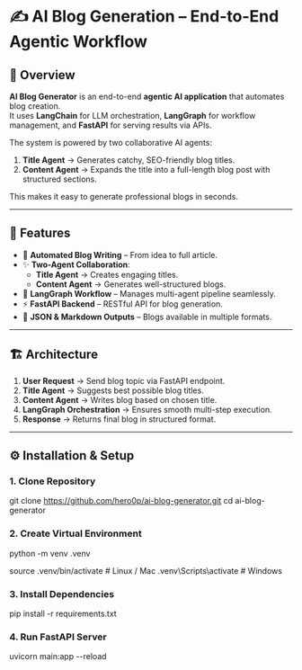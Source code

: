 # ✍️ AI Blog Generation – End-to-End Agentic Workflow  

## 📌 Overview
**AI Blog Generator** is an end-to-end **agentic AI application** that automates blog creation.  
It uses **LangChain** for LLM orchestration, **LangGraph** for workflow management, and **FastAPI** for serving results via APIs.  

The system is powered by two collaborative AI agents:
1. **Title Agent** → Generates catchy, SEO-friendly blog titles.  
2. **Content Agent** → Expands the title into a full-length blog post with structured sections.  

This makes it easy to generate professional blogs in seconds.

---

## 🚀 Features
- 📰 **Automated Blog Writing** – From idea to full article.  
- ✨ **Two-Agent Collaboration**:  
  - **Title Agent** → Creates engaging titles.  
  - **Content Agent** → Generates well-structured blogs.  
- 🔗 **LangGraph Workflow** – Manages multi-agent pipeline seamlessly.  
- ⚡ **FastAPI Backend** – RESTful API for blog generation.  
- 📑 **JSON & Markdown Outputs** – Blogs available in multiple formats.  

---

## 🏗️ Architecture
1. **User Request** → Send blog topic via FastAPI endpoint.  
2. **Title Agent** → Suggests best possible blog titles.  
3. **Content Agent** → Writes blog based on chosen title.  
4. **LangGraph Orchestration** → Ensures smooth multi-step execution.  
5. **Response** → Returns final blog in structured format.  

---

## ⚙️ Installation & Setup

### 1. Clone Repository
git clone https://github.com/hero0p/ai-blog-generator.git
cd ai-blog-generator

### 2. Create Virtual Environment

python -m venv .venv

source .venv/bin/activate   # Linux / Mac
.venv\Scripts\activate      # Windows

### 3. Install Dependencies

pip install -r requirements.txt

### 4. Run FastAPI Server

uvicorn main:app --reload